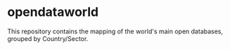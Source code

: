 # opendataworld
This repository contains the mapping of the world's main open databases, grouped by Country/Sector.
